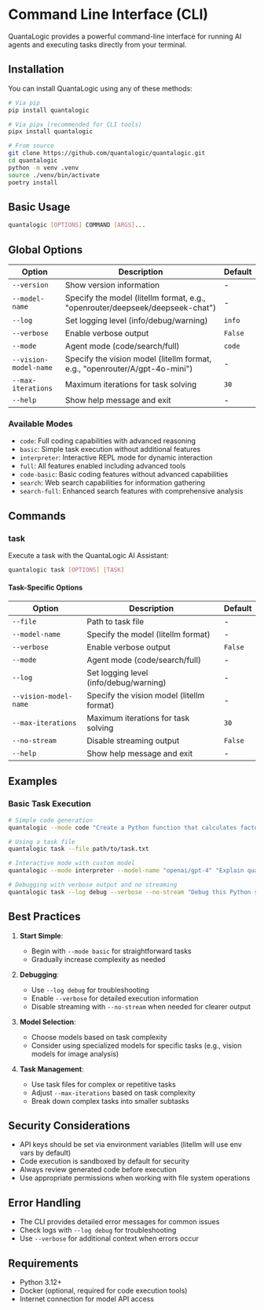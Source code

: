 # Command Line Interface (CLI)

QuantaLogic provides a powerful command-line interface for running AI agents and executing tasks directly from your terminal.

## Installation

You can install QuantaLogic using any of these methods:

```bash
# Via pip
pip install quantalogic

# Via pipx (recommended for CLI tools)
pipx install quantalogic

# From source
git clone https://github.com/quantalogic/quantalogic.git
cd quantalogic
python -m venv .venv
source ./venv/bin/activate 
poetry install
```

## Basic Usage

```bash
quantalogic [OPTIONS] COMMAND [ARGS]...
```

## Global Options

| Option | Description | Default |
|--------|-------------|---------|
| `--version` | Show version information | - |
| `--model-name` | Specify the model (litellm format, e.g., "openrouter/deepseek/deepseek-chat") | - |
| `--log` | Set logging level (info/debug/warning) | `info` |
| `--verbose` | Enable verbose output | `False` |
| `--mode` | Agent mode (code/search/full) | `code` |
| `--vision-model-name` | Specify the vision model (litellm format, e.g., "openrouter/A/gpt-4o-mini") | - |
| `--max-iterations` | Maximum iterations for task solving | `30` |
| `--help` | Show help message and exit | - |

### Available Modes

- `code`: Full coding capabilities with advanced reasoning
- `basic`: Simple task execution without additional features
- `interpreter`: Interactive REPL mode for dynamic interaction
- `full`: All features enabled including advanced tools
- `code-basic`: Basic coding features without advanced capabilities
- `search`: Web search capabilities for information gathering
- `search-full`: Enhanced search features with comprehensive analysis

## Commands

### task

Execute a task with the QuantaLogic AI Assistant:

```bash
quantalogic task [OPTIONS] [TASK]
```

#### Task-Specific Options

| Option | Description | Default |
|--------|-------------|---------|
| `--file` | Path to task file | - |
| `--model-name` | Specify the model (litellm format) | - |
| `--verbose` | Enable verbose output | `False` |
| `--mode` | Agent mode (code/search/full) | - |
| `--log` | Set logging level (info/debug/warning) | - |
| `--vision-model-name` | Specify the vision model (litellm format) | - |
| `--max-iterations` | Maximum iterations for task solving | `30` |
| `--no-stream` | Disable streaming output | `False` |
| `--help` | Show help message and exit | - |

## Examples

### Basic Task Execution

```bash
# Simple code generation
quantalogic --mode code "Create a Python function that calculates factorial"

# Using a task file
quantalogic task --file path/to/task.txt

# Interactive mode with custom model
quantalogic --mode interpreter --model-name "openai/gpt-4" "Explain quantum computing"

# Debugging with verbose output and no streaming
quantalogic task --log debug --verbose --no-stream "Debug this Python script"
```

## Best Practices

1. **Start Simple**: 
   - Begin with `--mode basic` for straightforward tasks
   - Gradually increase complexity as needed

2. **Debugging**:
   - Use `--log debug` for troubleshooting
   - Enable `--verbose` for detailed execution information
   - Disable streaming with `--no-stream` when needed for clearer output

3. **Model Selection**:
   - Choose models based on task complexity
   - Consider using specialized models for specific tasks (e.g., vision models for image analysis)

4. **Task Management**:
   - Use task files for complex or repetitive tasks
   - Adjust `--max-iterations` based on task complexity
   - Break down complex tasks into smaller subtasks

## Security Considerations

- API keys should be set via environment variables (litellm will use env vars by default)
- Code execution is sandboxed by default for security
- Always review generated code before execution
- Use appropriate permissions when working with file system operations

## Error Handling

- The CLI provides detailed error messages for common issues
- Check logs with `--log debug` for troubleshooting
- Use `--verbose` for additional context when errors occur

## Requirements

- Python 3.12+
- Docker (optional, required for code execution tools)
- Internet connection for model API access
